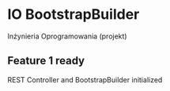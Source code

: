 # IO BootstrapBuilder
Inżynieria Oprogramowania (projekt)

## Feature 1 ready
REST Controller and BootstrapBuilder initialized
